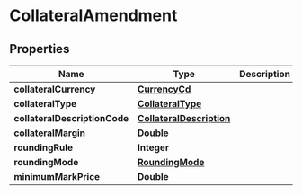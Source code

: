 # CollateralAmendment

## Properties
Name | Type | Description | Notes
------------ | ------------- | ------------- | -------------
**collateralCurrency** | [**CurrencyCd**](CurrencyCd.md) |  |  [optional]
**collateralType** | [**CollateralType**](CollateralType.md) |  |  [optional]
**collateralDescriptionCode** | [**CollateralDescription**](CollateralDescription.md) |  |  [optional]
**collateralMargin** | **Double** |  |  [optional]
**roundingRule** | **Integer** |  |  [optional]
**roundingMode** | [**RoundingMode**](RoundingMode.md) |  |  [optional]
**minimumMarkPrice** | **Double** |  |  [optional]

